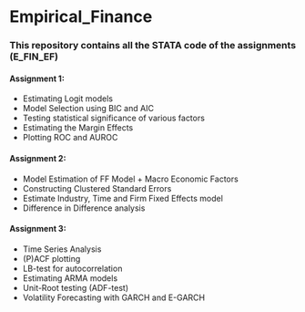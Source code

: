 # Empirical_Finance
### This repository contains all the STATA code of the assignments (E_FIN_EF)

#### Assignment 1:
- Estimating Logit models
- Model Selection using BIC and AIC
- Testing statistical significance of various factors
- Estimating the Margin Effects
- Plotting ROC and AUROC

#### Assignment 2:
- Model Estimation of FF Model + Macro Economic Factors
- Constructing Clustered Standard Errors
- Estimate Industry, Time and Firm Fixed Effects model
- Difference in Difference analysis

#### Assignment 3: 
- Time Series Analysis
- (P)ACF plotting
- LB-test for autocorrelation
- Estimating ARMA models
- Unit-Root testing (ADF-test)
- Volatility Forecasting with GARCH and E-GARCH